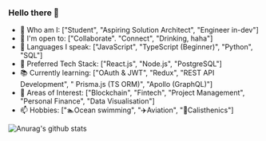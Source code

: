 ### Hello there 👋

- 🔭 Who am I: ["Student", "Aspiring Solution Architect", "Engineer in-dev"]
- 🤝 I'm open to: ["Collaborate". "Connect", "Drinking, haha"]
- 🌱 Languages I speak: ["JavaScript", "TypeScript (Beginner)", "Python", "SQL"]
- 🔨 Preferred Tech Stack: ["React.js", "Node.js", "PostgreSQL"]
- 📚 Currently learning: ["OAuth & JWT", "Redux", "REST API Development", " Prisma.js (TS ORM)", "Apollo (GraphQL)"]
- 🤔 Areas of Interest: ["Blockchain", "Fintech", "Project Management", "Personal Finance", "Data Visualisation"]
- 📫 Hobbies: ["🏊Ocean swimming", "✈️Aviation", "💪Calisthenics"]


![Anurag's github stats](https://github-readme-stats.vercel.app/api?username=Mingyang-Li&theme=tokyonight&show_icons=true&card_width=100%)
